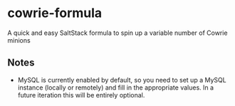 # cowrie-formula
A quick and easy SaltStack formula to spin up a variable number of Cowrie minions

## Notes

- MySQL is currently enabled by default, so you need to set up a MySQL instance (locally or remotely) and fill in the appropriate values. In a future iteration this will be entirely optional.

